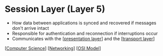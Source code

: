 # Session Layer (Layer 5)

- How data between applications is synced and recovered if messages don't arrive intact
- Responsible for authentication and reconnection if interruptions occur
- Communicates with the [[presentation layer]] and the [[transport layer]]

[[Computer Science]] [[Networking]] [[OSI Model]]

[//begin]: # "Autogenerated link references for markdown compatibility"
[presentation layer]: presentation-layer "Presentation Layer (Layer 6)"
[transport layer]: transport-layer "Transport Layer (Layer 4)"
[Computer Science]: computer-science "Computer Science"
[Networking]: networking "Networking"
[OSI Model]: osi-model "OSI Model"
[//end]: # "Autogenerated link references"
